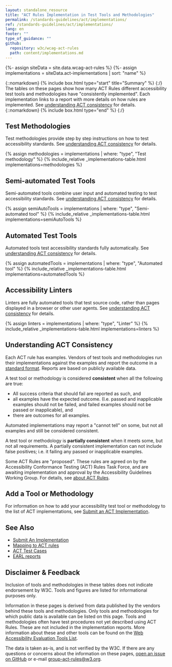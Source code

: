 ```yaml
---
layout: standalone_resource
title: "ACT Rules Implementation in Test Tools and Methodologies"
permalink: /standards-guidelines/act/implementations/
ref: /standards-guidelines/act/implementations/
lang: en
footer: ""
type_of_guidance: ""
github:
  repository: w3c/wcag-act-rules
  path: content/implementations.md
---
```


{%- assign siteData = site.data.wcag-act-rules %}
{%- assign implementations = siteData.act-implementations | sort: "name" %}

{::nomarkdown} {% include box.html type="start" title="Summary" %} {:/}
The tables on these pages show how many ACT Rules different accessibility test tools and methodologies have "consistently implemented". Each implementation links to a report with more details on how rules are implemented. See [understanding ACT consistency](#understanding-act-consistency) for details.
{::nomarkdown} {% include box.html type="end" %} {:/}

## Test Methodologies

Test methodologies provide step by step instructions on how to test accessibility standards.
See [understanding ACT consistency](#understanding-act-consistency) for details.

{% assign methodologies = implementations | where: "type", "Test methodology" %}
{% include_relative _implementations-table.html implementations=methodologies %}

## Semi-automated Test Tools

Semi-automated tools combine user input and automated testing to test accessibility standards.
See [understanding ACT consistency](#understanding-act-consistency) for details.

{% assign semiAutoTools = implementations | where: "type", "Semi-automated tool" %}
{% include_relative _implementations-table.html implementations=semiAutoTools %}

## Automated Test Tools

Automated tools test accessibility standards fully automatically.
See [understanding ACT consistency](#understanding-act-consistency) for details.

{% assign automatedTools = implementations | where: "type", "Automated tool" %}
{% include_relative _implementations-table.html implementations=automatedTools %}

## Accessibility Linters

Linters are fully automated tools that test source code, rather than pages displayed in a browser or other user agents. See [understanding ACT consistency](#understanding-act-consistency) for details.

{% assign linters = implementations | where: "type", "Linter" %}
{% include_relative _implementations-table.html implementations=linters %}

## Understanding ACT Consistency

Each ACT rule has examples. Vendors of test tools and methodologies run their implementations against the examples and report the outcome in a [standard format](https://act-rules.github.io/pages/implementations/earl-reports/). Reports are based on publicly available data.

A test tool or methodology is considered **consistent** when all the following are true:

- All success criteria that should fail are reported as such, and
- all examples have the expected outcome. (I.e. passed and inapplicable examples should not be failed, and failed examples should not be passed or inapplicable), and
- there are outcomes for all examples.

Automated implementations may report a "cannot tell" on some, but not all examples and still be considered consistent.

A test tool or methodology is **partially consistent** when it meets some, but not all requirements. A partially consistent implementation can not include false positives; i.e. it failing any passed or inapplicable examples.

Some ACT Rules are "proposed". These rules are agreed on by the Accessibility Conformance Testing (ACT) Rules Task Force, and are awaiting implementation and approval by the Accessibility Guidelines Working Group. For details, see [about ACT Rules](../rules/about/).

## Add a Tool or Methodology

For information on how to add your accessibility test tool or methodology to the list of ACT implementations, see [Submit an ACT Implementation](../report/submit/).

## See Also

- [Submit An Implementation](../report/submit/)
- [Mapping to ACT rules](../report/mapping/)
- [ACT Test Cases](../report/testcases/)
- [EARL reports](../report/earl/)

## Disclaimer & Feedback

Inclusion of tools and methodologies in these tables does not indicate endorsement by W3C. Tools and figures are listed for informational purposes only.

Information in these pages is derived from data published by the vendors behind these tools and methodologies. Only tools and methodologies for which public data is available can be listed on this page. Tools and methodologies often have test procedures not yet described using ACT Rules. These are not included in the implementation reports. More information about these and other tools can be found on the [Web Accessibility Evaluation Tools List](https://www.w3.org/WAI/ER/tools/).

The data is taken as-is, and is not verified by the W3C. If there are any questions or concerns about the information on these pages, [open an issue on GitHub](https://github.com/w3c/wcag-act-rules/issues/new) or e-mail [group-act-rules@w3.org](mailto:group-act-rules@w3.org?subject=[en]%20Accessibility%20Test%20Tools%20&%20Methodologies).
